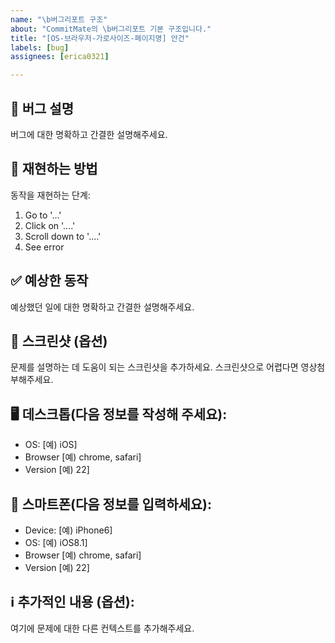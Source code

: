 ```yaml
---
name: "\b버그리포트 구조"
about: "CommitMate의 \b버그리포트 기본 구조입니다."
title: "[OS-브라우저-가로사이즈-페이지명] 안건"
labels: [bug]
assignees: [erica0321]

---
```


**🐛 버그 설명**
 -------------
버그에 대한 명확하고 간결한 설명해주세요.

**🔄 재현하는 방법**
 -------------
동작을 재현하는 단계:
1. Go to '...'
2. Click on '....'
3. Scroll down to '....'
4. See error

**✅ 예상한 동작**
 -------------
예상했던 일에 대한 명확하고 간결한 설명해주세요.

**📸 스크린샷 (옵션)**
 -------------
 문제를 설명하는 데 도움이 되는 스크린샷을 추가하세요. 스크린샷으로 어렵다면 영상첨부해주세요.

**🖥️ 데스크톱(다음 정보를 작성해 주세요):**
 -------------
 - OS: [예) iOS]
 - Browser [예) chrome, safari]
 - Version [예) 22]

**📱 스마트폰(다음 정보를 입력하세요):**
 -------------
 - Device: [예) iPhone6]
 - OS: [예) iOS8.1]
 - Browser [예) chrome, safari]
 - Version [예) 22]

**ℹ️ 추가적인 내용 (옵션):**
 -------------
여기에 문제에 대한 다른 컨텍스트를 추가해주세요.
